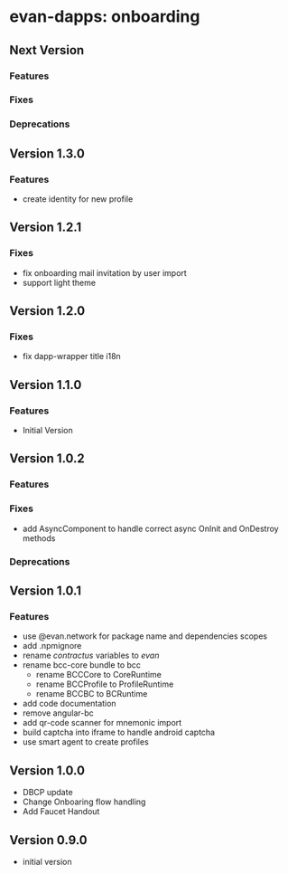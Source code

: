 # evan-dapps: onboarding

## Next Version
### Features
### Fixes
### Deprecations

## Version 1.3.0
### Features
- create identity for new profile

## Version 1.2.1
### Fixes
- fix onboarding mail invitation by user import
- support light theme

## Version 1.2.0
### Fixes
- fix dapp-wrapper title i18n

## Version 1.1.0
### Features
- Initial Version

## Version 1.0.2
### Features
### Fixes
- add AsyncComponent to handle correct async OnInit and OnDestroy methods

### Deprecations

## Version 1.0.1
### Features
- use @evan.network for package name and dependencies scopes
- add .npmignore
- rename *contractus* variables to *evan*
- rename bcc-core bundle to bcc
  - rename BCCCore to CoreRuntime
  - rename BCCProfile to ProfileRuntime
  - rename BCCBC to BCRuntime
- add code documentation
- remove angular-bc
- add qr-code scanner for mnemonic import
- build captcha into iframe to handle android captcha
- use smart agent to create profiles

## Version 1.0.0
- DBCP update
- Change Onboaring flow handling
- Add Faucet Handout

## Version 0.9.0
- initial version